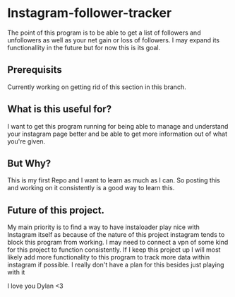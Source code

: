 # Instagram-follower-tracker
The point of this program is to be able to get a list of followers and unfollowers as well as your net gain or loss of followers. I may expand its functionallity in the future but for now this is its goal.

## Prerequisits
Currently working on getting rid of this section in this branch.

## What is this useful for?
I want to get this program running for being able to manage and understand your instagram page better and be able to get more information out of what you're given. 

## But Why?
This is my first Repo and I want to learn as much as I can. So posting this and working on it consistently is a good way to learn this.

## Future of this project.
My main priority is to find a way to have instaloader play nice with Instagram itself as because of the nature of this project instagram tends to block this program from working. I may need to connect a vpn of some kind for this project to function consistently. If I keep this project up I will most likely add more functionality to this program to track more data within instagram if possible. I really don't have a plan for this besides just playing with it

I love you Dylan <3